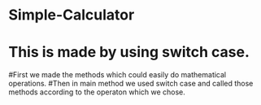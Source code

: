 # Simple-Calculator
# This is made by using switch case.



#First we made the methods which could easily do mathematical operations.
#Then in main method we used switch case and called those methods according to the operaton which we chose.
